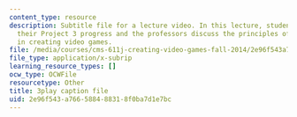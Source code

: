 ```yaml
---
content_type: resource
description: Subtitle file for a lecture video. In this lecture, students discuss
  their Project 3 progress and the professors discuss the principles of UI and usability
  in creating video games.
file: /media/courses/cms-611j-creating-video-games-fall-2014/2e96f543a766588488318f0ba7d1e7bc_-SHXUwpVgXU.vtt
file_type: application/x-subrip
learning_resource_types: []
ocw_type: OCWFile
resourcetype: Other
title: 3play caption file
uid: 2e96f543-a766-5884-8831-8f0ba7d1e7bc
---
```

